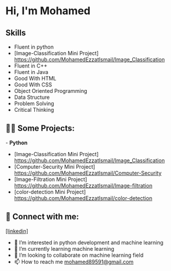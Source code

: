 <h1>Hi, I'm Mohamed</h1>

<b><h2>Skills</h2></b>
- Fluent in python
- [Image-Classification Mini Project] https://github.com/MohamedEzzatIsmail/Image_Classification
- Fluent in C++
- Fluent in Java
- Good With HTML
- Good With CSS
- Object Oriented Programming
- Data Structure
- Problem Solving
- Critical Thinking

<h2>👨‍💻 Some Projects:</h2>
- <b>Python</b>

 - [Image-Classification Mini Project] https://github.com/MohamedEzzatIsmail/Image_Classification
 - [Computer-Security Mini Project] https://github.com/MohamedEzzatIsmail/Computer-Security
 - [Image-Filtration Mini Project] https://github.com/MohamedEzzatIsmail/Image-filtration
 - [color-detection Mini Project] https://github.com/MohamedEzzatIsmail/color-detection
<h2> 🤳 Connect with me:</h2>

<a href="https://www.linkedin.com/in/mohamed-ezzat-96156b247/">[linkedin]</a>

- 👀 I’m interested in python development and machine learning
- 🌱 I’m currently learning machine learning
- 💞️ I’m looking to collaborate on machine learning field
- 📫 How to reach me mohamed89591@gmail.com
